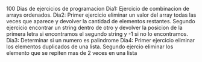 100 Dias de ejercicios de programacion
Dia1: Ejercicio de combinacion de arrays ordenados.
Dia2: Primer ejercicio eliminar un valor del array todas las veces que aparece y devolver la cantidad de elementos restantes. Segundo ejercicio encontrar un string dentro de otro y devolver la posicion de la primera letra si encontramos el segundo string y -1 si no lo encontramos.
Dia3: Determinar si un numero es palindrome
Dia4: Primer ejercicio eliminar los elementos duplicados de una lista. Segundo ejercio eliminar los elemento que se repiten mas de 2 veces en una lista